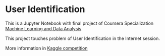 # User Identification
This is a Jupyter Notebook with final project of Coursera Specialization [Machine Learning and Data Analysis](https://www.coursera.org/specializations/machine-learning-data-analysis)

This project touches problem of User Identification in the Internet session.

More information in [Kaggle competition](https://www.kaggle.com/c/catch-me-if-you-can-intruder-detection-through-webpage-session-tracking2)
